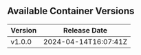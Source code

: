 ## Available Container Versions

<table>
<thead>
<tr>
  <th>Version</th><th>Release Date</th>
</tr>
</thead>
<tbody>
  <tr><td>v1.0.0</td><td>2024-04-14T16:07:41Z</td></tr>
</tbody>
</table>